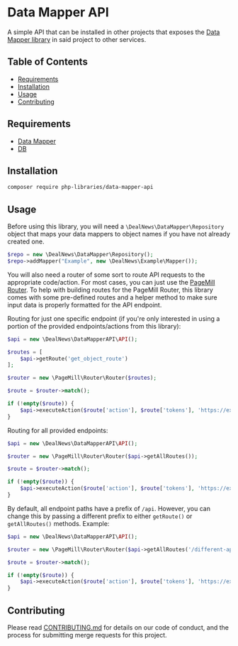 # Data Mapper API

A simple API that can be installed in other projects that exposes the [Data Mapper library](https://github.com/dealnews/data-mapper) in said project to other services.

## Table of Contents

- [Requirements](#requirements)
- [Installation](#installation)
- [Usage](#usage)
- [Contributing](#contributing)

## Requirements

- [Data Mapper](https://github.com/dealnews/data-mapper)
- [DB](https://github.com/dealnews/db)

## Installation

```sh
composer require php-libraries/data-mapper-api
```

## Usage

Before using this library, you will need a `\DealNews\DataMapper\Repository` object that maps your data mappers to object names if you
have not already created one.

```php
$repo = new \DealNews\DataMapper\Repository();
$repo->addMapper("Example", new \DealNews\Example\Mapper());
```

You will also need a router of some sort to route API requests to the appropriate code/action. For most cases, you can
just use the [PageMill Router](https://github.com/dealnews/pagemill-router). To help with building routes for the PageMill
Router, this library comes with some pre-defined routes and a helper method to make sure input data is properly formatted
for the API endpoint.

Routing for just one specific endpoint (if you're only interested in using a portion of the provided endpoints/actions from this library):
```php
$api = new \DealNews\DataMapperAPI\API();

$routes = [
    $api->getRoute('get_object_route')
];

$router = new \PageMill\Router\Router($routes);

$route = $router->match();

if (!empty($route)) {
    $api->executeAction($route['action'], $route['tokens'], 'https://example.com', $repo);
}
```

Routing for all provided endpoints:
```php
$api = new \DealNews\DataMapperAPI\API();

$router = new \PageMill\Router\Router($api->getAllRoutes());

$route = $router->match();

if (!empty($route)) {
    $api->executeAction($route['action'], $route['tokens'], 'https://example.com', $repo);
}
```

By default, all endpoint paths have a prefix of `/api`. However, you can change this by passing a different prefix to
either `getRoute()` or `getAllRoutes()` methods. Example:
```php
$api = new \DealNews\DataMapperAPI\API();

$router = new \PageMill\Router\Router($api->getAllRoutes('/different-api-path-prefix'));

$route = $router->match();

if (!empty($route)) {
    $api->executeAction($route['action'], $route['tokens'], 'https://example.com', $repo);
}
```

## Contributing

Please read [CONTRIBUTING.md](CONTRIBUTING.md) for details on our code of
conduct, and the process for submitting merge requests for this project.
